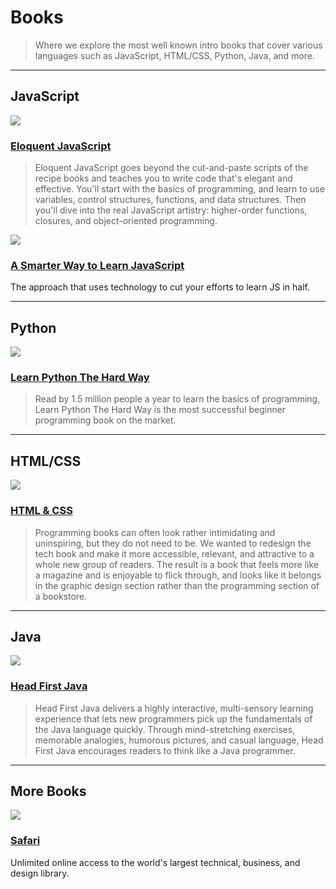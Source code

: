 # Books

> Where we explore the most well known intro books that cover various languages such as JavaScript, HTML/CSS, Python, Java, and more.

---

## JavaScript

![](http://eloquentjavascript.net/img/cover.png)

### [Eloquent JavaScript](http://eloquentjavascript.net)
> Eloquent JavaScript goes beyond the cut-and-paste scripts of the recipe books and teaches you to write code that's elegant and effective. You'll start with the basics of programming, and learn to use variables, control structures, functions, and data structures. Then you'll dive into the real JavaScript artistry: higher-order functions, closures, and object-oriented programming.

![](http://www.ebook3000.com/upimg/allimg/140207/2105270.jpg)

### [A Smarter Way to Learn JavaScript](http://www.asmarterwaytolearn.com/)

The approach that uses technology to cut your efforts to learn JS in half.

---

## Python

![](https://www.kno.com/images/book-jackets/9780133124330.jpg)

### [Learn Python The Hard Way](http://learnpythonthehardway.org)
> Read by 1.5 million people a year to learn the basics of programming, Learn Python The Hard Way is the most successful beginner programming book on the market.

---

## HTML/CSS

![](http://cdn.tripwiremagazine.com/wp-content/uploads/2012/05/html-css-design-build-websites.jpg)

### [HTML & CSS](http://www.htmlandcssbook.com)
> Programming books can often look rather intimidating and uninspiring, but they do not need to be. We wanted to redesign the tech book and make it more accessible, relevant, and attractive to a whole new group of readers. The result is a book that feels more like a magazine and is enjoyable to flick through, and looks like it belongs in the graphic design section rather than the programming section of a bookstore.

---

## Java

![](https://huacm.files.wordpress.com/2015/03/5133972-e1426017646701.png)

### [Head First Java](http://www.headfirstlabs.com/books/hfjava/)
> Head First Java delivers a highly interactive, multi-sensory learning experience that lets new programmers pick up the fundamentals of the Java language quickly. Through mind-stretching exercises, memorable analogies, humorous pictures, and casual language, Head First Java encourages readers to think like a Java programmer.

---

## More Books

![](https://blog.safaribooksonline.com/wp-content/uploads/2014/07/safari-logo-sunshine.png)

### [Safari](https://www.safaribooksonline.com/t/?q=*&limit=30)

Unlimited online access to the world's largest technical, business, and design library.
